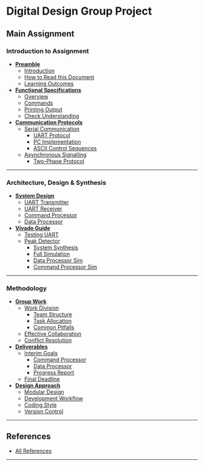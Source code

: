 # Digital Design Group Project 



## Main Assignment

### Introduction to Assignment
- **[Preamble](Document/A2_preamble.md)**
  - [Introduction](Document/A2_preamble.md/#intro)
  - [How to Read this Document](Document/A2_preamble.md/#howToRead)
  - [Learning Outcomes](Document/A2_preamble.md/#ILO)
- **[Functional Specifications](Document/A2_specs.md)**
  - [Overview](#overview)
  - [Commands](#commands)
  - [Printing Output](#print_output)
  - [Check Understanding](#check_understanding)
- **[Communication Protocols](Document/A2_coms.md)**
  - [Serial Communication](#serial_com)
    - [UART Protocol](#uart_overview)
    - [PC Implementation](#uart_PC)
    - [ASCII Control Sequences](#ASCII)
  - [Asynchronous Signalling](#async)
    - [Two-Phase Protocol](#twoPhase)

---

### Architecture, Design & Synthesis
- **[System Design](Document/A2_design.md)**
  - [UART Transmitter](#uart_tx)
  - [UART Receiver](#uart_rx)
  - [Command Processor](#cmd_&_dataProc)
  - [Data Processor](#dataProc_&_dataGen)
- **[Vivado Guide](Document/A2_vivado.md)**
  - [Testing UART](#test_uart)
  - [Peak Detector](#peak_detector)
    - [System Synthesis](#fullSys_synth)
    - [Full Simulation](#fullSys_sim)
    - [Data Processor Sim](#dataProc_sim)
    - [Command Processor Sim](#cmdProc_sim)

---

### Methodology
- **[Group Work](Document/A2_group.md)**
  - [Work Division](#work_division)
    - [Team Structure](#group_division)
    - [Task Allocation](#team_division)
    - [Common Pitfalls](#avoid_division)
  - [Effective Collaboration](#effective_group_work)
  - [Conflict Resolution](#team_difficulties)
- **[Deliverables](Document/A2_deliverables.md)**
  - [Interim Goals](#interim)
    - [Command Processor](#interim_cmd)
    - [Data Processor](#interim_data)
    - [Progress Report](#interim_report)
  - [Final Deadline](#final)
- **[Design Approach](Document/2_design_approach.md)**
  - [Modular Design](#modularity)
  - [Development Workflow](#start)
  - [Coding Style](#codeStyle)
  - [Version Control](#vc)

---

## References
- [All References](Document/A2_refs.md)

---
